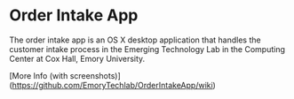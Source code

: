 # Order Intake App
The order intake app is an OS X desktop application that handles the customer intake process in the Emerging Technology Lab in the Computing Center at Cox Hall, Emory University.

[More Info (with screenshots)] (https://github.com/EmoryTechlab/OrderIntakeApp/wiki)
